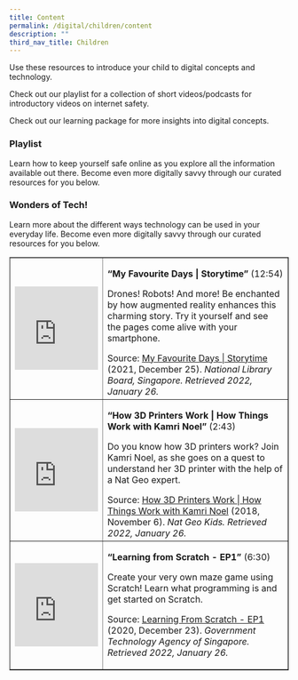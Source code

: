 ```yaml
---
title: Content
permalink: /digital/children/content
description: ""
third_nav_title: Children
---
```

<style type="text/css">
/* Links */
.content a { color: #322987; }
.content a:focus,
.content a:hover { color: #28216c; }

/* Button Outline */
.bp-button { padding-left: 1.5rem; padding-right: 1.5rem; }
.bp-button.is-primary-outline { border: 1px solid #322987; color: #322987; background-color: transparent; text-decoration: none; }
.bp-button.is-primary-outline:focus,
.bp-button.is-primary-outline:hover { border: 1px solid #322987; color: #cff2e8; background-color: #322987; text-decoration: none; }

/* Responsive Iframe */
.responsive-iframe { position: absolute; top: 0; left: 0; bottom: 0; right: 0; width: 100%; height: 100%; }
.responsive-iframe-container { position: relative; overflow: hidden; width: 100%; }
.responsive-iframe-container.ratio-16by9 { padding-top: 56.25%; }
.responsive-iframe-container.ratio-4by3 { padding-top: 75%; }
.responsive-iframe-container.ratio-3by2 { padding-top: 66.66%; }
.responsive-iframe-container.ratio-1by1 { padding-top: 100%; }
	
/* Click Box */
.clickbox { display: block; position: relative; width: 100%; padding-bottom: 56.25%; background-color: transparent; }
.clickbox span { padding: .5rem; }
.clickbox a { position: absolute; display: flex; width: 100%; height: 100%; align-items: center; justify-content: center; font-size: 1.25rem; text-align: center; text-decoration: none; text-transform: uppercase; }
.clickbox a:focus,
.clickbox a:hover { text-decoration: none; }

/* Indigo Sky */
.clickbox.is-sky-indigo { background-color: #cff2e8; color: #322987; }
.clickbox.is-sky-indigo a { color: #322987; }
.clickbox.is-sky-indigo a:focus,
.clickbox.is-sky-indigo a:hover { background-color: #322987; color: #cff2e8; }

</style>

Use these resources to introduce your child to digital concepts and technology.

Check out our playlist for a collection of short videos/podcasts for introductory videos on internet safety. 

Check out our learning package for more insights into digital concepts.

<h3><b>Playlist </b></h3>
Learn how to keep yourself safe online as you explore all the information available out there. Become even more digitally savvy through our curated resources for you below.
<h3><b>Wonders of Tech!</b></h3>
Learn more about the different ways technology can be used in your everyday life. Become even more digitally savvy through our curated resources for you below.
<p>
	<table style="border-collapse: collapse; width: 100%;" border="1">
<tbody>
<tr>
<td style="width: 24.1477%;"><iframe title="YouTube video player" src="https://www.youtube.com/embed/tGFfZ8kVuMs" width="150" height="150" frameborder="0" allowfullscreen="allowfullscreen"></iframe></td>
<td style="width: 75.8523%;">
<p><strong>&ldquo;My Favourite Days | Storytime&rdquo; </strong>(12:54)</p>
<p>Drones! Robots! And more! Be enchanted by how augmented reality enhances this charming story. Try it yourself and see the pages come alive with your smartphone.</p>
Source: <a href="https://youtu.be/tGFfZ8kVuMs">My Favourite Days | Storytime</a> (2021, December 25). <em>National Library Board, Singapore. Retrieved 2022, January 26.</em></td>
</tr>
<tr>
<td style="width: 24.1477%;"><iframe title="YouTube video player" src="https://www.youtube.com/embed/HlvK6DLwCz4" width="150" height="150" frameborder="0" allowfullscreen="allowfullscreen"></iframe></td>
<td style="width: 75.8523%;">
<p><strong>&ldquo;How 3D Printers Work | How Things Work with Kamri Noel&rdquo; </strong>(2:43)</p>
<p>Do you know how 3D printers work? Join Kamri Noel, as she goes on a quest to understand her 3D printer with the help of a Nat Geo expert.</p>
Source: <a href="https://youtu.be/HlvK6DLwCz4">How 3D Printers Work | How Things Work with Kamri Noel</a> (2018, November 6). <em>Nat Geo Kids. Retrieved 2022, January 26.</em></td>
</tr>
<tr>
<td style="width: 24.1477%;"><iframe title="YouTube video player" src="https://www.youtube.com/embed/MfkeAoVo4Vo" width="150" height="150" frameborder="0" allowfullscreen="allowfullscreen"></iframe></td>
<td style="width: 75.8523%;" width="419">
<p><strong>&ldquo;Learning from Scratch - EP1&rdquo; </strong>(6:30)</p>
<p>Create your very own maze game using Scratch! Learn what programming is and get started on Scratch.</p>
<p>Source: <a href="https://youtu.be/MfkeAoVo4Vo">Learning From Scratch - EP1</a> (2020, December 23). <em>Government Technology Agency of Singapore. Retrieved 2022, January 26.</em></p>
</td>
</tr>
</tbody>
</table>